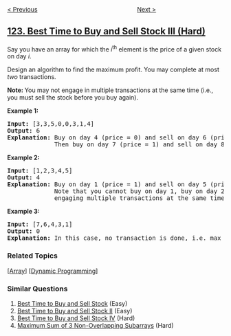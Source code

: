<!--|This file generated by command(leetcode description); DO NOT EDIT.    |-->
<!--+----------------------------------------------------------------------+-->
<!--|@author    openset <openset.wang@gmail.com>                           |-->
<!--|@link      https://github.com/openset                                 |-->
<!--|@home      https://github.com/tonymontaro/leetcode-hints                        |-->
<!--+----------------------------------------------------------------------+-->

[< Previous](https://github.com/tonymontaro/leetcode-hints/tree/master/problems/best-time-to-buy-and-sell-stock-ii "Best Time to Buy and Sell Stock II")
　　　　　　　　　　　　　　　　
[Next >](https://github.com/tonymontaro/leetcode-hints/tree/master/problems/binary-tree-maximum-path-sum "Binary Tree Maximum Path Sum")

## [123. Best Time to Buy and Sell Stock III (Hard)](https://leetcode.com/problems/best-time-to-buy-and-sell-stock-iii "买卖股票的最佳时机 III")

<p>Say you have an array for which the <em>i</em><sup>th</sup> element is the price of a given stock on day <em>i</em>.</p>

<p>Design an algorithm to find the maximum profit. You may complete at most <em>two</em> transactions.</p>

<p><strong>Note:&nbsp;</strong>You may not engage in multiple transactions at the same time (i.e., you must sell the stock before you buy again).</p>

<p><strong>Example 1:</strong></p>

<pre>
<strong>Input:</strong> [3,3,5,0,0,3,1,4]
<strong>Output:</strong> 6
<strong>Explanation:</strong> Buy on day 4 (price = 0) and sell on day 6 (price = 3), profit = 3-0 = 3.
&nbsp;            Then buy on day 7 (price = 1) and sell on day 8 (price = 4), profit = 4-1 = 3.</pre>

<p><strong>Example 2:</strong></p>

<pre>
<strong>Input:</strong> [1,2,3,4,5]
<strong>Output:</strong> 4
<strong>Explanation:</strong> Buy on day 1 (price = 1) and sell on day 5 (price = 5), profit = 5-1 = 4.
&nbsp;            Note that you cannot buy on day 1, buy on day 2 and sell them later, as you are
&nbsp;            engaging multiple transactions at the same time. You must sell before buying again.
</pre>

<p><strong>Example 3:</strong></p>

<pre>
<strong>Input:</strong> [7,6,4,3,1]
<strong>Output:</strong> 0
<strong>Explanation:</strong> In this case, no transaction is done, i.e. max profit = 0.</pre>

### Related Topics
  [[Array](https://github.com/tonymontaro/leetcode-hints/tree/master/tag/array/README.md)]
  [[Dynamic Programming](https://github.com/tonymontaro/leetcode-hints/tree/master/tag/dynamic-programming/README.md)]

### Similar Questions
  1. [Best Time to Buy and Sell Stock](https://github.com/tonymontaro/leetcode-hints/tree/master/problems/best-time-to-buy-and-sell-stock) (Easy)
  1. [Best Time to Buy and Sell Stock II](https://github.com/tonymontaro/leetcode-hints/tree/master/problems/best-time-to-buy-and-sell-stock-ii) (Easy)
  1. [Best Time to Buy and Sell Stock IV](https://github.com/tonymontaro/leetcode-hints/tree/master/problems/best-time-to-buy-and-sell-stock-iv) (Hard)
  1. [Maximum Sum of 3 Non-Overlapping Subarrays](https://github.com/tonymontaro/leetcode-hints/tree/master/problems/maximum-sum-of-3-non-overlapping-subarrays) (Hard)
